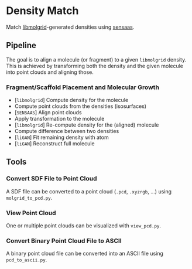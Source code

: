 # Density Match

Match [libmolgrid](https://github.com/gnina/libmolgrid)-generated densities using [sensaas](https://github.com/SENSAAS/sensaas).

## Pipeline

The goal is to align a molecule (or fragment) to a given `libmolgrid` density. This is achieved by transforming both the density and the given molecule into point clouds and aligning those.

### Fragment/Scaffold Placement and Molecular Growth

* [`libmolgrid`] Compute density for the molecule
* Compute point clouds from the densities (isosurfaces)
* [`SENSAAS`] Align point clouds
* Apply transformation to the molecule
* [`libmolgrid`] Re-compute density for the (aligned) molecule
* Compute difference between two densities
* [`liGAN`] Fit remaining density with atom
* [`liGAN`] Reconstruct full molecule

## Tools

### Convert SDF File to Point Cloud

A SDF file can be converted to a point cloud (`.pcd`, `.xyzrgb`, ...) using `molgrid_to_pcd.py`.
### View Point Cloud

One or multiple point clouds can be visualized with `view_pcd.py`.
### Convert Binary Point Cloud File to ASCII

A binary point cloud file can be converted into an ASCII file using `pcd_to_ascii.py`.
